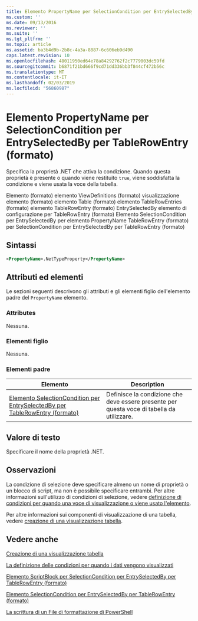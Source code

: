 ```yaml
---
title: Elemento PropertyName per SelectionCondition per EntrySelectedBy per TableRowEntry (formato) | Microsoft Docs
ms.custom: ''
ms.date: 09/13/2016
ms.reviewer: ''
ms.suite: ''
ms.tgt_pltfrm: ''
ms.topic: article
ms.assetid: ba3b4d9b-2b8c-4a3a-8887-6c606eb9d490
caps.latest.revision: 10
ms.openlocfilehash: 48011950ed64e78a84292762f2c7779003dc59fd
ms.sourcegitcommit: b6871f21bd666f9cd71dd336bb3f844cf472b56c
ms.translationtype: MT
ms.contentlocale: it-IT
ms.lasthandoff: 02/03/2019
ms.locfileid: "56860987"
---
```

# <a name="propertyname-element-for-selectioncondition-for-entryselectedby-for-tablerowentry-format"></a>Elemento PropertyName per SelectionCondition per EntrySelectedBy per TableRowEntry (formato)

Specifica la proprietà .NET che attiva la condizione. Quando questa proprietà è presente o quando viene restituito `true`, viene soddisfatta la condizione e viene usata la voce della tabella.

Elemento (formato) elemento ViewDefinitions (formato) visualizzazione elemento (formato) elemento Table (formato) elemento TableRowEntries (formato) elemento TableRowEntry (formato) EntrySelectedBy elemento di configurazione per TableRowEntry (formato) Elemento SelectionCondition per EntrySelectedBy per elemento PropertyName TableRowEntry (formato) per SelectionCondition per EntrySelectedBy per TableRowEntry (formato)

## <a name="syntax"></a>Sintassi

```xml
<PropertyName>.NetTypeProperty</PropertyName>
```

## <a name="attributes-and-elements"></a>Attributi ed elementi

Le sezioni seguenti descrivono gli attributi e gli elementi figlio dell'elemento padre del `PropertyName` elemento.

### <a name="attributes"></a>Attributes

Nessuna.

### <a name="child-elements"></a>Elementi figlio

Nessuna.

### <a name="parent-elements"></a>Elementi padre

|Elemento|Description|
|-------------|-----------------|
|[Elemento SelectionCondition per EntrySelectedBy per TableRowEntry (formato)](./selectioncondition-element-for-entryselectedby-for-tablecontrol-format.md)|Definisce la condizione che deve essere presente per questa voce di tabella da utilizzare.|

## <a name="text-value"></a>Valore di testo

Specificare il nome della proprietà .NET.

## <a name="remarks"></a>Osservazioni

La condizione di selezione deve specificare almeno un nome di proprietà o un blocco di script, ma non è possibile specificare entrambi. Per altre informazioni sull'utilizzo di condizioni di selezione, vedere [definizione di condizioni per quando una voce di visualizzazione o viene usato l'elemento](./defining-conditions-for-displaying-data.md).

Per altre informazioni sui componenti di visualizzazione di una tabella, vedere [creazione di una visualizzazione tabella](./creating-a-table-view.md).

## <a name="see-also"></a>Vedere anche

[Creazione di una visualizzazione tabella](./creating-a-table-view.md)

[La definizione delle condizioni per quando i dati vengono visualizzati](./defining-conditions-for-displaying-data.md)

[Elemento ScriptBlock per SelectionCondition per EntrySelectedBy per TableRowEntry (formato)](./scriptblock-element-for-selectioncondition-for-entryselectedby-for-tablecontrol-format.md)

[Elemento SelectionCondition per EntrySelectedBy per TableRowEntry (formato)](./selectioncondition-element-for-entryselectedby-for-tablecontrol-format.md)

[La scrittura di un File di formattazione di PowerShell](./writing-a-powershell-formatting-file.md)
